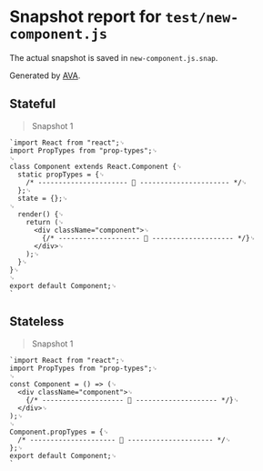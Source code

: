 # Snapshot report for `test/new-component.js`

The actual snapshot is saved in `new-component.js.snap`.

Generated by [AVA](https://ava.li).

## Stateful

> Snapshot 1

    `import React from "react";␊
    import PropTypes from "prop-types";␊
    ␊
    class Component extends React.Component {␊
      static propTypes = {␊
        /* ---------------------- 📝 ---------------------- */␊
      };␊
      state = {};␊
    ␊
      render() {␊
        return (␊
          <div className="component">␊
            {/* -------------------- 📝 -------------------- */}␊
          </div>␊
        );␊
      }␊
    }␊
    ␊
    export default Component;␊
    `

## Stateless

> Snapshot 1

    `import React from "react";␊
    import PropTypes from "prop-types";␊
    ␊
    const Component = () => (␊
      <div className="component">␊
        {/* -------------------- 📝 -------------------- */}␊
      </div>␊
    );␊
    ␊
    Component.propTypes = {␊
      /* --------------------- 📝 --------------------- */␊
    };␊
    export default Component;␊
    `
